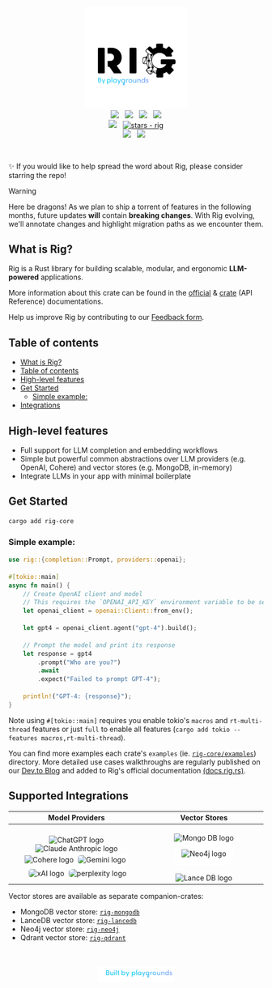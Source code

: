 <p align="center">
<picture>
    <source media="(prefers-color-scheme: dark)" srcset="img/rig-playgrounds-dark.svg">
    <source media="(prefers-color-scheme: light)" srcset="img/rig-playgrounds-light.svg">
    <img src="img/rig-playgrounds-light.svg" style="width: 40%; height: 40%;" alt="Rig logo">
</picture>
<br>
<a href="https://docs.rig.rs"><img src="https://img.shields.io/badge/📖 docs-rig.rs-dca282.svg" /></a> &nbsp;
<a href="https://docs.rs/rig-core/latest/rig/"><img src="https://img.shields.io/badge/docs-API Reference-dca282.svg" /></a> &nbsp;
<a href="https://crates.io/crates/rig-core"><img src="https://img.shields.io/crates/v/rig-core.svg?color=dca282" /></a>
&nbsp;
<a href="https://crates.io/crates/rig-core"><img src="https://img.shields.io/crates/d/rig-core.svg?color=dca282" /></a>
</br>
<a href="https://discord.gg/playgrounds"><img src="https://img.shields.io/discord/511303648119226382?color=%236d82cc&label=Discord&logo=discord&logoColor=white" /></a>
&nbsp;
<a href="https://github.com/0xPlaygrounds/rig"><img src="https://img.shields.io/github/stars/0xPlaygrounds/rig?style=social" alt="stars - rig" /></a>
<br>
<a href=""><img src="https://img.shields.io/badge/built_with-Rust-dca282.svg?logo=rust" /></a>
&nbsp;
<a href="https://twitter.com/Playgrounds0x"><img src="https://img.shields.io/twitter/follow/Playgrounds0x"></a> &nbsp

<br>
</p>
&nbsp;

✨ If you would like to help spread the word about Rig, please consider starring the repo!

> [!WARNING]
> Here be dragons! As we plan to ship a torrent of features in the following months, future updates **will** contain **breaking changes**. With Rig evolving, we'll annotate changes and highlight migration paths as we encounter them.


## What is Rig?
Rig is a Rust library for building scalable, modular, and ergonomic **LLM-powered** applications.

More information about this crate can be found in the [official](https://docs.rig.rs) & [crate](https://docs.rs/rig-core/latest/rig/) (API Reference) documentations.

Help us improve Rig by contributing to our [Feedback form](https://bit.ly/Rig-Feeback-Form).

## Table of contents

- [What is Rig?](#what-is-rig)
- [Table of contents](#table-of-contents)
- [High-level features](#high-level-features)
- [Get Started](#get-started)
  - [Simple example:](#simple-example)
- [Integrations](#integrations)

## High-level features
- Full support for LLM completion and embedding workflows
- Simple but powerful common abstractions over LLM providers (e.g. OpenAI, Cohere) and vector stores (e.g. MongoDB, in-memory)
- Integrate LLMs in your app with minimal boilerplate



## Get Started
```bash
cargo add rig-core
```

### Simple example:
```rust
use rig::{completion::Prompt, providers::openai};

#[tokio::main]
async fn main() {
    // Create OpenAI client and model
    // This requires the `OPENAI_API_KEY` environment variable to be set.
    let openai_client = openai::Client::from_env();

    let gpt4 = openai_client.agent("gpt-4").build();

    // Prompt the model and print its response
    let response = gpt4
        .prompt("Who are you?")
        .await
        .expect("Failed to prompt GPT-4");

    println!("GPT-4: {response}");
}
```
Note using `#[tokio::main]` requires you enable tokio's `macros` and `rt-multi-thread` features
or just `full` to enable all features (`cargo add tokio --features macros,rt-multi-thread`).

You can find more examples each crate's `examples` (ie. [`rig-core/examples`](./rig-core/examples)) directory. More detailed use cases walkthroughs are regularly published on our [Dev.to Blog](https://dev.to/0thtachi) and added to Rig's official documentation [(docs.rig.rs)](http://docs.rig.rs).

## Supported Integrations

| Model Providers | Vector Stores |
|:--------------:|:-------------:|
| <br><img src="https://upload.wikimedia.org/wikipedia/commons/thumb/0/04/ChatGPT_logo.svg/1024px-ChatGPT_logo.svg.png" alt="ChatGPT logo" width="50em"> <picture><source media="(prefers-color-scheme: dark)" srcset="https://www.fahimai.com/wp-content/uploads/2024/06/Untitled-design-7.png"><source media="(prefers-color-scheme: light)" srcset="https://upload.wikimedia.org/wikipedia/commons/thumb/4/47/Claude_Ai.svg/1024px-Claude_Ai.svg.png"><img src="https://www.fahimai.com/wp-content/uploads/2024/06/Untitled-design-7.png" alt="Claude Anthropic logo" width="50em"></picture> <br> <img src="https://cdn.sanity.io/images/rjtqmwfu/production/0adbf394439f4cd0ab8b5b3b6fe1da10c8099024-201x200.svg" alt="Cohere logo" width="50em"> <img src="https://logospng.org/download/google-gemini/google-gemini-1024.png" style="background-color: white; border-radius: 10px; padding: 5px 5px ; width: 3em;" alt="Gemini logo"> <br> <img src="https://upload.wikimedia.org/wikipedia/commons/thumb/5/57/XAI-Logo.svg/512px-XAI-Logo.svg.png?20240912222841" style="background-color: white; border-radius: 10px; padding: 5px 5px ; width: 3em;" alt="xAI logo"> <img src="https://github.com/user-attachments/assets/4763ae96-ddc9-4f69-ab38-23592e6c4ead" style="background-color: white; border-radius: 10px; padding: 5px 0px ; width: 4em;" alt="perplexity logo">|<br><img src="https://cdn.prod.website-files.com/6640cd28f51f13175e577c05/664e00a400e23f104ed2b6cd_3b3dd6e8-8a73-5879-84a9-a42d5b910c74.svg" alt="Mongo DB logo" width="50em"> <img src="https://upload.wikimedia.org/wikipedia/commons/e/e5/Neo4j-logo_color.png" alt="Neo4j logo" style="background-color: white; border-radius: 1em; padding: 1em 1em ; width: 4em;"><br><br><img src="https://cdn-images-1.medium.com/max/844/1*Jp6VwF0OcdeyRyW0Ln0RMQ@2x.png" width="100em" alt="Lance DB logo"> |


Vector stores are available as separate companion-crates:
- MongoDB vector store: [`rig-mongodb`](https://github.com/0xPlaygrounds/rig/tree/main/rig-mongodb)
- LanceDB vector store: [`rig-lancedb`](https://github.com/0xPlaygrounds/rig/tree/main/rig-lancedb)
- Neo4j vector store: [`rig-neo4j`](https://github.com/0xPlaygrounds/rig/tree/main/rig-neo4j)
- Qdrant vector store: [`rig-qdrant`](https://github.com/0xPlaygrounds/rig/tree/main/rig-qdrant)


<p align="center">
<br>
<br>
<img src="img/built-by-playgrounds.svg" alt="Build by Playgrounds" width="30%">
</p>
